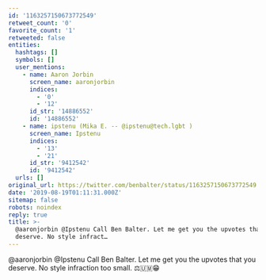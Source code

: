```yaml
---
id: '1163257150673772549'
retweet_count: '0'
favorite_count: '1'
retweeted: false
entities:
  hashtags: []
  symbols: []
  user_mentions:
    - name: Aaron Jorbin
      screen_name: aaronjorbin
      indices:
        - '0'
        - '12'
      id_str: '14886552'
      id: '14886552'
    - name: ipstenu (Mika E. -- @ipstenu@tech.lgbt )
      screen_name: Ipstenu
      indices:
        - '13'
        - '21'
      id_str: '9412542'
      id: '9412542'
  urls: []
original_url: https://twitter.com/benbalter/status/1163257150673772549
date: '2019-08-19T01:11:31.000Z'
sitemap: false
robots: noindex
reply: true
title: >-
  @aaronjorbin @Ipstenu Call Ben Balter. Let me get you the upvotes that you
  deserve. No style infract…
---
```


@aaronjorbin @Ipstenu Call Ben Balter. Let me get you the upvotes that you deserve. No style infraction too small. ⚖️🇺🇲😁